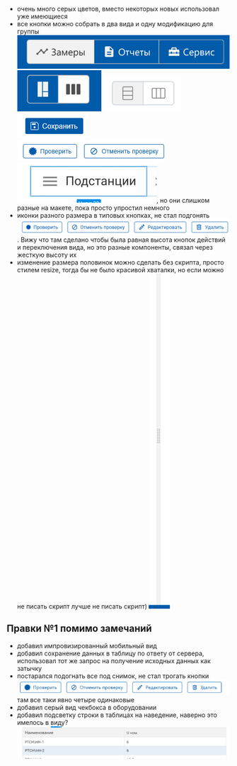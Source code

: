 - очень много серых цветов, вместо некоторых новых использовал уже имеющиеся
- все кнопки можно собрать в два вида и одну модификацию для группы ![alt text](image-2.png) ![alt text](image-1.png) ![alt text](image.png)  ![alt text](image-5.png) ![alt text](image-6.png) ![alt text](image-7.png), но они слишком разные на макете, пока просто упростил немного 
- иконки разного размера в типовых кнопках, не стал подгонять ![alt text](image-3.png) . Вижу что там сделано чтобы была равная высота кнопок действий и переключения вида, но это разные компоненты, связал через жесткую высоту их
- изменение размера половинок можно сделать без скрипта, просто стилем resize, тогда бы не было красивой хваталки, но если можно не писать скрипт лучше не писать скрипт) ![alt text](image-4.png)
## Правки №1 помимо замечаний
- добавил импровизированный мобильный вид
- добавил сохранение данных в таблицу по ответу от сервера, использовал тот же запрос на получение исходных данных как затычку
- постарался подогнать все под снимок, не стал трогать кнопки ![alt text](image-8.png) там все таки явно четыре одинаковые 
- добавил серый вид чекбокса в оборудовании
- добавил подсветку строки в таблицах на наведение, наверно это имелось в виду? ![alt text](image-10.png)